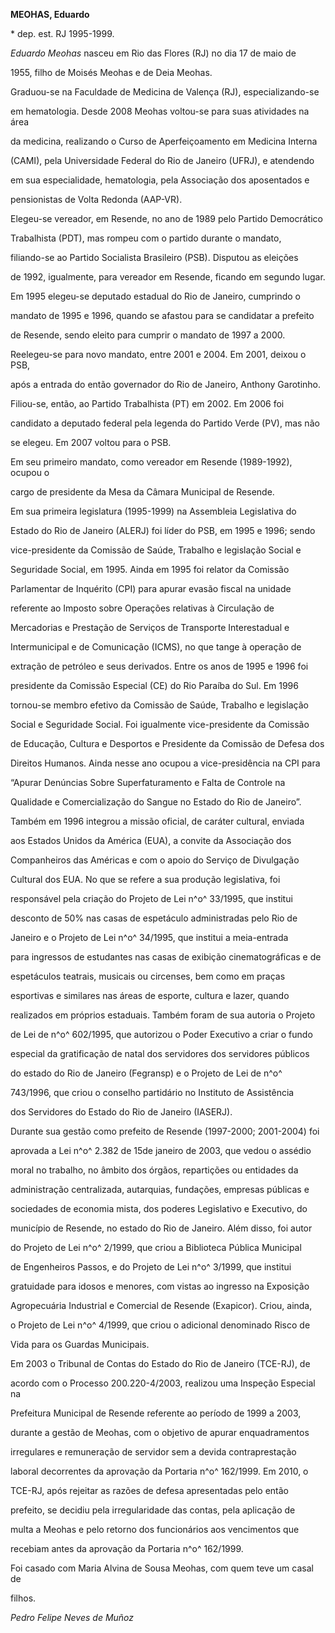 **MEOHAS, Eduardo**



\* dep. est. RJ 1995-1999.



*Eduardo Meohas* nasceu em Rio das Flores (RJ) no dia 17 de maio de

1955, filho de Moisés Meohas e de Deia Meohas.



Graduou-se na Faculdade de Medicina de Valença (RJ), especializando-se

em hematologia. Desde 2008 Meohas voltou-se para suas atividades na área

da medicina, realizando o Curso de Aperfeiçoamento em Medicina Interna

(CAMI), pela Universidade Federal do Rio de Janeiro (UFRJ), e atendendo

em sua especialidade, hematologia, pela Associação dos aposentados e

pensionistas de Volta Redonda (AAP-VR).



Elegeu-se vereador, em Resende, no ano de 1989 pelo Partido Democrático

Trabalhista (PDT), mas rompeu com o partido durante o mandato,

filiando-se ao Partido Socialista Brasileiro (PSB). Disputou as eleições

de 1992, igualmente, para vereador em Resende, ficando em segundo lugar.

Em 1995 elegeu-se deputado estadual do Rio de Janeiro, cumprindo o

mandato de 1995 e 1996, quando se afastou para se candidatar a prefeito

de Resende, sendo eleito para cumprir o mandato de 1997 a 2000.

Reelegeu-se para novo mandato, entre 2001 e 2004. Em 2001, deixou o PSB,

após a entrada do então governador do Rio de Janeiro, Anthony Garotinho.

Filiou-se, então, ao Partido Trabalhista (PT) em 2002. Em 2006 foi

candidato a deputado federal pela legenda do Partido Verde (PV), mas não

se elegeu. Em 2007 voltou para o PSB.



Em seu primeiro mandato, como vereador em Resende (1989-1992), ocupou o

cargo de presidente da Mesa da Câmara Municipal de Resende.



Em sua primeira legislatura (1995-1999) na Assembleia Legislativa do

Estado do Rio de Janeiro (ALERJ) foi líder do PSB, em 1995 e 1996; sendo

vice-presidente da Comissão de Saúde, Trabalho e legislação Social e

Seguridade Social, em 1995. Ainda em 1995 foi relator da Comissão

Parlamentar de Inquérito (CPI) para apurar evasão fiscal na unidade

referente ao Imposto sobre Operações relativas à Circulação de

Mercadorias e Prestação de Serviços de Transporte Interestadual e

Intermunicipal e de Comunicação (ICMS), no que tange à operação de

extração de petróleo e seus derivados. Entre os anos de 1995 e 1996 foi

presidente da Comissão Especial (CE) do Rio Paraíba do Sul. Em 1996

tornou-se membro efetivo da Comissão de Saúde, Trabalho e legislação

Social e Seguridade Social. Foi igualmente vice-presidente da Comissão

de Educação, Cultura e Desportos e Presidente da Comissão de Defesa dos

Direitos Humanos. Ainda nesse ano ocupou a vice-presidência na CPI para

“Apurar Denúncias Sobre Superfaturamento e Falta de Controle na

Qualidade e Comercialização do Sangue no Estado do Rio de Janeiro”.

Também em 1996 integrou a missão oficial, de caráter cultural, enviada

aos Estados Unidos da América (EUA), a convite da Associação dos

Companheiros das Américas e com o apoio do Serviço de Divulgação

Cultural dos EUA. No que se refere a sua produção legislativa, foi

responsável pela criação do Projeto de Lei n^o^ 33/1995, que institui

desconto de 50% nas casas de espetáculo administradas pelo Rio de

Janeiro e o Projeto de Lei n^o^ 34/1995, que institui a meia-entrada

para ingressos de estudantes nas casas de exibição cinematográficas e de

espetáculos teatrais, musicais ou circenses, bem como em praças

esportivas e similares nas áreas de esporte, cultura e lazer, quando

realizados em próprios estaduais. Também foram de sua autoria o Projeto

de Lei de n^o^ 602/1995, que autorizou o Poder Executivo a criar o fundo

especial da gratificação de natal dos servidores dos servidores públicos

do estado do Rio de Janeiro (Fegransp) e o Projeto de Lei de n^o^

743/1996, que criou o conselho partidário no Instituto de Assistência

dos Servidores do Estado do Rio de Janeiro (IASERJ).



Durante sua gestão como prefeito de Resende (1997-2000; 2001-2004) foi

aprovada a Lei n^o^ 2.382 de 15de janeiro de 2003, que vedou o assédio

moral no trabalho, no âmbito dos órgãos, repartições ou entidades da

administração centralizada, autarquias, fundações, empresas públicas e

sociedades de economia mista, dos poderes Legislativo e Executivo, do

município de Resende, no estado do Rio de Janeiro. Além disso, foi autor

do Projeto de Lei n^o^ 2/1999, que criou a Biblioteca Pública Municipal

de Engenheiros Passos, e do Projeto de Lei n^o^ 3/1999, que institui

gratuidade para idosos e menores, com vistas ao ingresso na Exposição

Agropecuária Industrial e Comercial de Resende (Exapicor). Criou, ainda,

o Projeto de Lei n^o^ 4/1999, que criou o adicional denominado Risco de

Vida para os Guardas Municipais.



Em 2003 o Tribunal de Contas do Estado do Rio de Janeiro (TCE-RJ), de

acordo com o Processo 200.220-4/2003, realizou uma Inspeção Especial na

Prefeitura Municipal de Resende referente ao período de 1999 a 2003,

durante a gestão de Meohas, com o objetivo de apurar enquadramentos

irregulares e remuneração de servidor sem a devida contraprestação

laboral decorrentes da aprovação da Portaria n^o^ 162/1999. Em 2010, o

TCE-RJ, após rejeitar as razões de defesa apresentadas pelo então

prefeito, se decidiu pela irregularidade das contas, pela aplicação de

multa a Meohas e pelo retorno dos funcionários aos vencimentos que

recebiam antes da aprovação da Portaria n^o^ 162/1999.



Foi casado com Maria Alvina de Sousa Meohas, com quem teve um casal de

filhos.



*Pedro Felipe Neves de Muñoz*



